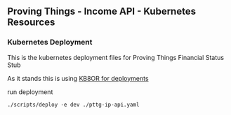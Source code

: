 ## Proving Things - Income API -  Kubernetes Resources

### Kubernetes Deployment

This is the kubernetes deployment files for Proving Things Financial Status Stub

As it stands this is using [KB8OR for deployments](https://github.com/UKHomeOffice/kb8or)

run deployment

	./scripts/deploy -e dev ./pttg-ip-api.yaml
